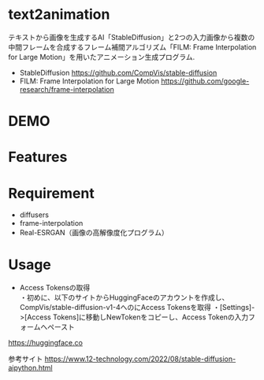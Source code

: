 # text2animation
テキストから画像を生成するAI「StableDiffusion」と2つの入力画像から複数の中間フレームを合成するフレーム補間アルゴリズム「FILM: Frame Interpolation for Large Motion」を用いたアニメーション生成プログラム.

* StableDiffusion
https://github.com/CompVis/stable-diffusion
* FILM: Frame Interpolation for Large Motion
https://github.com/google-research/frame-interpolation

# DEMO



# Features


# Requirement

* diffusers
* frame-interpolation
* Real-ESRGAN（画像の高解像度化プログラム）

# Usage
* Access Tokensの取得<br>
・初めに、以下のサイトからHuggingFaceのアカウントを作成し、CompVis/stable-diffusion-v1-4へのにAccess Tokensを取得
・[Settings]->[Access Tokens]に移動しNewTokenをコピーし、Access Tokenの入力フォームへペースト

https://huggingface.co

参考サイト
https://www.12-technology.com/2022/08/stable-diffusion-aipython.html
